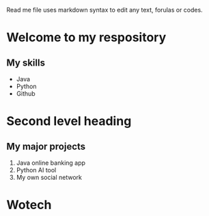 Read me file uses markdown syntax to edit any text, forulas or codes.

# Welcome to my respository

## My skills
- Java
- Python
- Github

# Second level heading
## My major projects
1. Java online banking app
2. Python AI tool
3. My own social network

# Wotech
